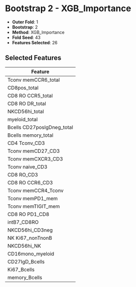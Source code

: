 # Bootstrap 2 - XGB_Importance

- **Outer Fold**: 1
- **Bootstrap**: 2
- **Method**: XGB_Importance
- **Fold Seed**: 43
- **Features Selected**: 26

## Selected Features

| Feature |
|---------|
| Tconv memCCR6_total |
| CD8pos_total |
| CD8 RO CCR5_total |
| CD8 RO DR_total |
| NKCD56hi_total |
| myeloid_total |
| Bcells CD27posIgDneg_total |
| Bcells memory_total |
| CD4 Tconv_CD3 |
| Tconv memCD27_CD3 |
| Tconv memCXCR3_CD3 |
| Tconv naive_CD3 |
| CD8 RO_CD3 |
| CD8 RO CCR6_CD3 |
| Tconv memCCR4_Tconv |
| Tconv memPD1_mem |
| Tconv memTIGIT_mem |
| CD8 RO PD1_CD8 |
| intB7_CD8RO |
| NKCD56hi_CD3neg |
| NK Ki67_nonTnonB |
| NKCD56hi_NK |
| CD16mono_myeloid |
| CD27IgD_Bcells |
| Ki67_Bcells |
| memory_Bcells |
